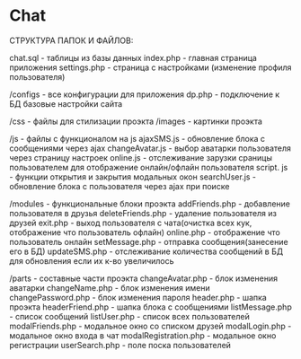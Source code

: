 # Chat

СТРУКТУРА ПАПОК И ФАЙЛОВ:

chat.sql - таблицы из базы данных 
index.php - главная страница приложения
settings.php - страница с настройками (изменение профиля пользователя)


/configs - все конфигурации для приложения
	dp.php - подключение к БД
	базовые настройки сайта

/css - файлы для стилизации проэкта
    /images - картинки проэкта

/js - файлы с функционалом на js
    ajaxSMS.js - обновление блока с сообщениями через ajax
    changeAvatar.js - выбор аватарки пользователя через страницу настроек
    online.js - отслеживание зарузки сраницы пользователем для 
                отображение онлайн/офлайн пользователя
    script. js -  функции открытия и закрытия модальных окон
    searchUser.js - обновление блока с пользователя через ajax при поиске

/modulеs - функциональные блоки проэкта 
	addFriends.php - добавление пользователя в друзья
    deleteFriends.php - удаление пользователя из друзей
    exit.php - выход пользователя с чата(очистка всех кук, 
                отображение что пользователь офлайн)
    online.php - отображение что пользователь онлайн
    setMessage.php - отправка сообщения(занесение его в БД)
    updateSMS.php - отслеживание количества сообщений в БД для обновления 
                    если их к-во увеличилось

/parts - составные части проэкта
    changeAvatar.php - блок изменения аватарки
    changeName.php - блок изменения имени
    changePassword.php - блок изменения пароля 
    header.php - шапка проэкта
    headerFriend.php - шапка блока с сообщениями
    listMessage.php - список сообщений
    listUser.php -  список всех пользователей
    modalFriends.php - модальное окно со списком друзей
    modalLogin.php - модальное окно входа в чат
    modalRegistration.php - модальное окно регистрации
    userSearch.php - поле поска пользователей

